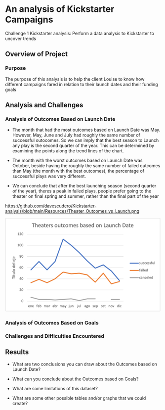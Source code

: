 # An analysis of Kickstarter Campaigns
Challenge 1 Kickstarter analysis: Perform a data analysis to Kickstarter to uncover trends
## Overview of Project

### Purpose
The purpose of this analysis is to help the client Louise to know how different campaigns fared in relation to their launch dates and their funding goals

## Analysis and Challenges

### Analysis of Outcomes Based on Launch Date
- The month that had the most outcomes based on Launch Date was May. However, May, June and July had roughly the same number of successful outocomes. So we can imply that the best season to Launch any play is the second quarter of the year. This can be determined by examining the points along the trend lines of the chart.

- The month with the worst outcomes based on Launch Date was October, beside having the roughly the same number of failed outcomes than May (the month with the best outcomes), the percentage of successful plays was very different.
 
- We can conclude that after the best launching season (second quarter of the year), theres a peak in failed plays, people prefer going to the theater on final spring and summer, rather than the final part of the year

https://github.com/davescudero/Kickstarter-analysis/blob/main/Resources/Theater_Outcomes_vs_Launch.png

![Theater_Outcomes_vs_Launch](Resources/Theater_Outcomes_vs_Launch.png)
### Analysis of Outcomes Based on Goals

### Challenges and Difficulties Encountered

## Results

- What are two conclusions you can draw about the Outcomes based on Launch Date?

- What can you conclude about the Outcomes based on Goals?

- What are some limitations of this dataset?

- What are some other possible tables and/or graphs that we could create?
